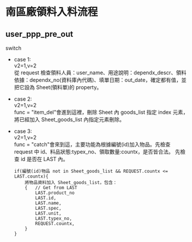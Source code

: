 # 南區廠領料入料流程

## user_ppp_pre_out

switch

-   case 1:<br>v2=1,v=2<br>
    從 request 檢查領料人員：user_name、用途說明：dependx_descr、領料依據：dependx_no(資料庫內代碼)、填單日期：out_date，確定都有值，並把它設為 Sheet(領料單)的 property。

-   case 2:<br>v2=1,v=2<br>
    func = "item_del"會進到這裡，刪除 Sheet 內 goods_list 指定 index
    元素，將已經加入 Sheet_goods_list 內指定元素刪除。

-   case 3:<br>v2=1,v=2<br>
    func = "catch"會來到這，主要功能為根據編號(id)加入物品。先檢查 request 中 id、料品狀態:typex_no、領取數量:countx，是否皆合法。
    先檢查 id 是否在 LAST 內。
    ```
    if(編號(id)物品 not in Sheet_goods_list && REQUEST.countx <= LAST.countx){
    	將物品資料加入 Sheet_goods_list，包含：
    	{	// Get from LAST
    		LAST.product_no
    		LAST.id,
    		LAST.name,
    		LAST.spec,
    		LAST.unit,
    		LAST.typex_no,
    		REQUEST.countx,
    	}
    }
    ```
